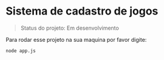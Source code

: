 # Sistema de cadastro de jogos

 > Status do projeto: Em desenvolvimento

Para rodar esse projeto na sua maquina por favor digite:

```
node app.js
```
